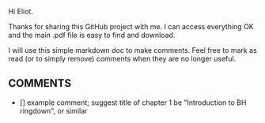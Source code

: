 Hi Eliot.

Thanks for sharing this GitHub project with me. I can access everything OK and the main .pdf file is easy to find and download.

I will use this simple markdown doc to make comments. Feel free to mark as read (or to simply remove) comments when they are no longer useful.

COMMENTS
---
- [] example comment; suggest title of chapter 1 be "Introduction to BH ringdown", or similar
